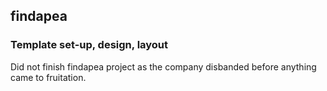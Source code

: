 ## findapea
### Template set-up, design, layout

Did not finish findapea project as the company disbanded before anything came to fruitation.
